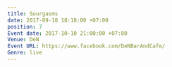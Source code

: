 ```yaml
---
title: Sourgasms
date: 2017-09-18 18:18:00 +07:00
position: 7
Event date: 2017-10-10 21:00:00 +07:00
Venue: DeN
Event URL: https://www.facebook.com/DeNBarAndCafe/
Genre: live
---
```


